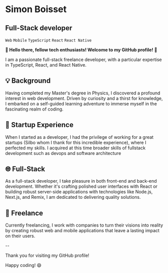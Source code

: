 # Simon Boisset

## Full-Stack developer

`Web` `Mobile` `TypeScript` `React` `React Native`

**👋 Hello there, fellow tech enthusiasts! Welcome to my GitHub profile! 🚀**

I am a passionate full-stack freelance developer, with a particular expertise in TypeScript, React, and React Native.

## 💡 Background

Having completed my Master's degree in Physics, I discovered a profound interest in web development. Driven by curiosity and a thirst for knowledge, I embarked on a self-guided learning adventure to immerse myself in the fascinating realm of coding.

## 💼 Startup Experience

When I started as a developer, I had the privilege of working for a great startups (Silbo whom I thank for this incredible experience), where I perfected my skills. I acquired at this time broader skills of fullstack development such as devops and software architecture

## 🌐 Full-Stack

As a full-stack developer, I take pleasure in both front-end and back-end development. Whether it's crafting polished user interfaces with React or building robust server-side applications with technologies like Node.js, Next.js, and Remix, I am dedicated to delivering quality solutions.

## 🏢 Freelance

Currently freelancing, I work with companies to turn their visions into reality by creating robust web and mobile applications that leave a lasting impact on their users.

--

Thank you for visiting my GitHub profile!

Happy coding! 😄
